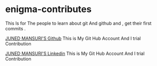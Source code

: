 # enigma-contributes
This Is for The people to learn about git And github and , get their first commits .


[JUNED MANSURI'S Github](https://github.com/HEADYKAGE) This is My Git Hub Account And I trial Contribution

[JUNED MANSURI'S Linkedin](www.linkedin.com/in/bytesizedjuned) This is My Git Hub Account And I trial Contribution

